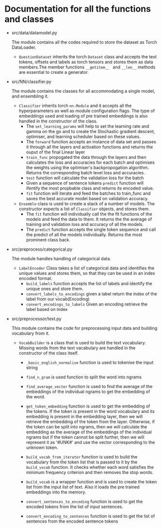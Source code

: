 # Documentation for all the functions and classes
* src/data/datamodel.py
    
    The module contains all the codes required to store the dataset as Torch DataLoader.
    * `QuestionDataset` inherits the torch `Dataset` class and accepts the text tokens, offsets and labels as torch tensors and stores them as data members.The member functions `__getitem__ ` and `__len__` methods are essential to create a generator.
* src/NN/classifier.py

    The module contains the classes for all accommodating a single model, and ensembling it.
    * `Classifier` inherits torch `nn.Module` and it accepts all the hyperparameters as well as module configuration flags.
    The type of embeddings used and loading of pre trained embeddings is also handled in the constructor of the class.
        * The `set_learning_params` will help to set the learning rate and gamma on the go and to create the Stochastic gradient descent, optimiser, and learning scheduler based on these values.
        * The `forward` function accepts an instance of data set and passes it through all the layers and activation functions and returns the ouput of the final Linear layer
        * `train_func` propogated the data through the layers and then calculates the loss and accuracies for each batch and optimises the weights using the optimiser's backpropogation algorithm. Returns the corresponding batch level loss and accuracies.
        * `test` function will calculate the validation loss for the batch
        * Given a sequence of sentence tokens `predict` function will ifentify the most propbable class and returns its encoded value.
        * `fit` function will iterate and feed the batches to train_func and saves the best accurate model based on validation accuracy.
    * `Ensemble` class is used to create a stack of a number of models. The constructor expects a list of `Classifier` objects, and stores them.
        * The `fit` function will individually call the the fit functions of the models and feed the data to them. It returns the the average of training and validation loss and accuracy of all the models.
        * The `predict` function accepts the single token sequence and call the predict of all the models individually. Returns the most prominent class back.

* src/preprocess/categorical.py
    
    The module handles handling of categorical data.
    * `LabelEncoder` Class takes a list of categorical data and identifies the unique values and stores them, so that they can be used in an index encoded format.
        * `build_labels` function accepts the list of labels and identify the unique ones and store them.
        * `convert_labels_to_encodings` given a label return the index of the label from our vocab(Encoding)
        * `convert_encodings_to_labels` Given an encoding retrieve the label based on index

* src/preprocessor/text.py
  
  This module contains the code for preprocessing input data and building vocabulary from it.
  
  * `VocabBuilder` is a class that is used to build the text vocabulary. Missing words from the text vacabulary are handled in the constructor of the class itself.
    
    * `_basic_english_normalise` function is used to tokenise the input string
 
    * `find_n_gram` is used function to split the word into ngrams

    * `find_average_vector` function is used to find the average of the embeddings of the individual ngrams to get the embedding of the word.

    * `get_token_embedding` function is used to get the embedding of the tokens. If the token is present in the word vocabulary and its embedding is present in the embedding layer, then we will retrieve the embedding of the token from the layer. 
    Otherwise, if the token can be split into ngrams, then we will calculate the embedding as the average of the embeddings of the individual ngrams but if the token cannot be split further, then we will represent it as '#UNK#' and use the vector corresponding to the unknown token.

    * `build_vocab_from_iterator` function is used to build the vocabulary from the token list that is passed to it by the `build_vocab` function. It checks whether each word satisfies the minimum frequency criterion and then removes the stop words.

    * `build_vocab` is a wrapper function and is used to create the token list from the input list of text. Also it loads the pre trained embeddings into the memory.

    * `convert_sentences_to_encoding` function is used to get the encoded tokens from the list of input sentences.
 
    * `convert_encoding_to_sentences` function is used to get the list of sentences from the encoded sentence tokens